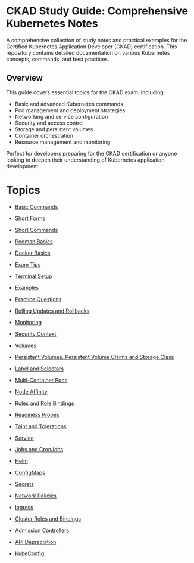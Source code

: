 # CKAD Study Guide: Comprehensive Kubernetes Notes

A comprehensive collection of study notes and practical examples for the Certified Kubernetes Application Developer (CKAD) certification. This repository contains detailed documentation on various Kubernetes concepts, commands, and best practices.

## Overview

This guide covers essential topics for the CKAD exam, including:

- Basic and advanced Kubernetes commands
- Pod management and deployment strategies
- Networking and service configuration
- Security and access control
- Storage and persistent volumes
- Container orchestration
- Resource management and monitoring

Perfect for developers preparing for the CKAD certification or anyone looking to deepen their understanding of Kubernetes application development.

# Topics

- [Basic Commands](./Kubernetes/Basic%20Commands.md)

- [Short Forms](./Kubernetes/Short%20Forms.md)

- [Short Commands](./Kubernetes/Short%20Commands.md)

- [Podman Basics](./Kubernetes/Podman%20Basics.md)

- [Docker Basics](./Kubernetes/Docker%20Basics.md)

- [Exam Tips](./Kubernetes/Exam%20Tips.md)

- [Terminal Setup](./Kubernetes/Terminal%20Setup.md)

- [Examples](./Kubernetes/Examples.md)

- [Practice Questions](./Kubernetes/Practice%20Questions.md)

- [Rolling Updates and Rollbacks](./Kubernetes/Rolling%20Updates%20and%20Rollbacks.md)

- [Monitoring](./Kubernetes/Monitoring.md)

- [Security Context](./Kubernetes/Security%20Context.md)

- [Volumes](./Kubernetes/Volumes.md)

- [Persistent Volumes, Persistent Volume Claims and Storage Class](./Kubernetes/Persistent%20Volumes,%20Persistent%20Volume%20Claims%20and%20S.md)

- [Label and Selectors](./Kubernetes/Label%20and%20Selectors.md)

- [Multi-Container Pods](./Kubernetes/Multi-Container%20Pods.md)

- [Node Affinity](./Kubernetes/Node%20Affinity.md)

- [Roles and Role Bindings](./Kubernetes/Roles%20and%20Role%20Bindings.md)

- [Readiness Probes](./Kubernetes/Readiness%20Probes.md)

- [Taint and Tolerations](./Kubernetes/Taint%20and%20Tolerations.md)

- [Service](./Kubernetes/Service.md)

- [Jobs and CronJobs](./Kubernetes/Jobs%20and%20CronJobs.md)

- [Helm](./Kubernetes/Helm.md)

- [ConfigMaps](./Kubernetes/ConfigMaps.md)

- [Secrets](./Kubernetes/Secrets.md)

- [Network Policies](./Kubernetes/Network%20Policies.md)

- [Ingress](./Kubernetes/Ingress.md)

- [Cluster Roles and Bindings](./Kubernetes/Cluster%20Roles%20and%20Bindings.md)

- [Admission Controllers](./Kubernetes/Admission%20Controllers.md)

- [API Depreciation](./Kubernetes/API%20Depreciation.md)

- [KubeConfig](./Kubernetes/KubeConfig.md)
